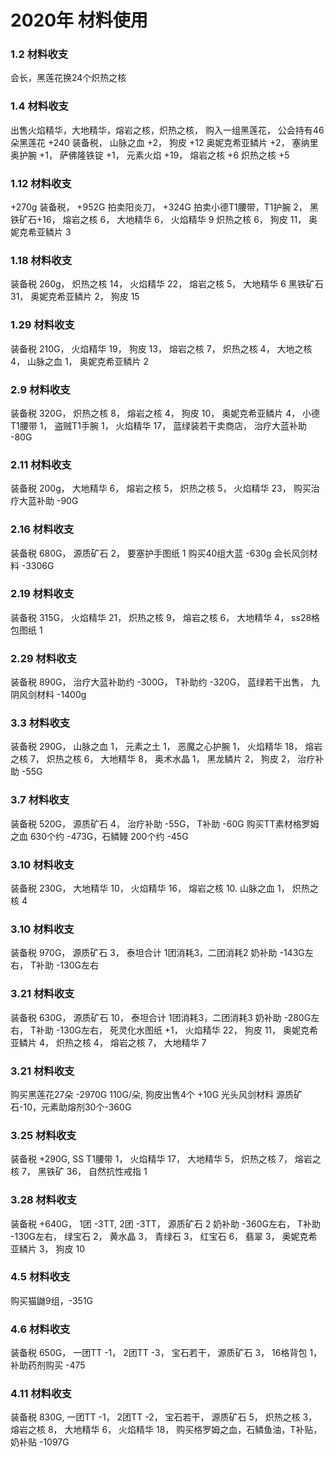 # 2020年 材料使用
### 1.2 材料收支
会长，黑莲花换24个炽热之核

### 1.4 材料收支
出售火焰精华，大地精华，熔岩之核，炽热之核，
购入一组黑莲花，
公会持有46朵黑莲花
+240 装备税，
山脉之血 +2，
狗皮 +12
奥妮克希亚鳞片 +2，
塞纳里奥护腕 +1，
萨佛隆铁锭 +1，
元素火焰 +19，
熔岩之核 +6
炽热之核 +5

### 1.12 材料收支
+270g 装备税，
+952G 拍卖阳炎刀，
+324G 拍卖小德T1腰带，T1护腕 2，
黑铁矿石+16，
熔岩之核 6，
大地精华 6，
火焰精华 9
炽热之核 6，
狗皮 11，
奥妮克希亚鳞片 3

### 1.18 材料收支
装备税 260g，
炽热之核 14，
火焰精华 22，
熔岩之核 5，
大地精华 6
黑铁矿石 31，
奥妮克希亚鳞片 2，
狗皮 15

### 1.29 材料收支
装备税 210G，
火焰精华 19，
狗皮 13，
熔岩之核 7，
炽热之核 4，
大地之核 4，
山脉之血 1，
奥妮克希亚鳞片 2

### 2.9 材料收支
装备税 320G，
炽热之核 8，
熔岩之核 4，
狗皮 10，
奥妮克希亚鳞片 4，
小德T1腰带 1，
盗贼T1手腕 1，
火焰精华 17，
蓝绿装若干卖商店，
治疗大蓝补助 -80G

### 2.11 材料收支
装备税 200g，
大地精华 6，
熔岩之核 5，
炽热之核 5，
火焰精华 23，
购买治疗大蓝补助 -90G

### 2.16 材料收支
装备税 680G，
源质矿石 2，
要塞护手图纸 1
购买40组大蓝 -630g
会长风剑材料 -3306G

### 2.19 材料收支
装备税 315G，
火焰精华 21，
炽热之核 9，
熔岩之核 6，
大地精华 4，
ss28格包图纸 1

### 2.29 材料收支
装备税 890G，
治疗大蓝补助约 -300G，
T补助约 -320G，
蓝绿若干出售，
九阴风剑材料 -1400g

### 3.3 材料收支
装备税 290G，
山脉之血 1，
元素之土 1，
恶魔之心护腕 1，
火焰精华 18，
熔岩之核 7，
炽热之核 6，
大地精华 8，
奥术水晶 1，
黑龙鳞片 2，
狗皮 2，
治疗补助 -55G

### 3.7 材料收支
装备税 520G，
源质矿石 4，
治疗补助 -55G，
T补助 -60G
购买TT素材格罗姆之血 630个约 -473G，石鳞鳗 200个约 -45G

### 3.10 材料收支
装备税 230G，
大地精华 10，
火焰精华 16，
熔岩之核 10.
山脉之血 1，
炽热之核 4

### 3.10 材料收支
装备税 970G，
源质矿石 3，
泰坦合计 1团消耗3，二团消耗2
奶补助 -143G左右，
T补助 -130G左右

### 3.21 材料收支
装备税 630G，
源质矿石 10，
泰坦合计 1团消耗3，二团消耗3
奶补助 -280G左右，
T补助 -130G左右，
死灵化水图纸 +1，
火焰精华 22，
狗皮 11，
奥妮克希亚鳞片 4，
炽热之核 4，
熔岩之核 7，
大地精华 7

### 3.21 材料收支
购买黑莲花27朵 -2970G 110G/朵,
狗皮出售4个 +10G
光头风剑材料 源质矿石-10，元素助熔剂30个-360G

### 3.25 材料收支
装备税 +290G,
SS T1腰带 1，
火焰精华 17，
大地精华 5，
炽热之核 7，
熔岩之核 7，
黑铁矿 36，
自然抗性戒指 1

### 3.28 材料收支
装备税 +640G，
1团 -3TT,
2团 -3TT，
源质矿石 2
奶补助 -360G左右，
T补助 -130G左右，
绿宝石 2，
黄水晶 3，
青绿石 3，
红宝石 6，
翡翠 3，
奥妮克希亚鳞片 3，
狗皮 10

### 4.5 材料收支
购买猫鼬9组，-351G

### 4.6 材料收支
装备税 650G，
一团TT -1， 2团TT -3，
宝石若干，
源质矿石 3，
16格背包 1，
补助药剂购买 -475

### 4.11 材料收支
装备税 830G,
一团TT -1， 2团TT -2，
宝石若干，
源质矿石 5，
炽热之核 3，
熔岩之核 8，
大地精华 6，
火焰精华 18，
购买格罗姆之血，石鳞鱼油，T补贴，奶补贴 -1097G
